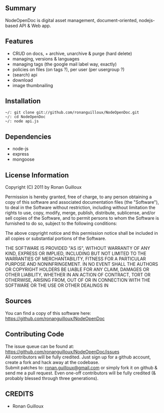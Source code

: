 

Summary
-------
NodeOpenDoc is digital asset management, document-oriented, nodejs-based API & Web app.


Features
--------
* CRUD on docs, + archive, unarchive & purge (hard delete)
* managing, versions & languages
* managing tags (the  google mail label way, exactly)
* policies on files (on tags ?), per user (per usergroup ?)
* (search) api
* download
* image thumbnailing


Installation
------------    

    ~/: git clone git://github.com/ronanguilloux/NodeOpenDoc.git
    ~/: cd NodeOpenDoc
    ~/: node api.js


Dependencies
------------

* node-js
* express
* mongoose


License Information
-------------------

Copyright (C) 2011 by Ronan Guilloux

Permission is hereby granted, free of charge, to any person obtaining a copy
of this software and associated documentation files (the "Software"), to deal
in the Software without restriction, including without limitation the rights
to use, copy, modify, merge, publish, distribute, sublicense, and/or sell
copies of the Software, and to permit persons to whom the Software is
furnished to do so, subject to the following conditions:

The above copyright notice and this permission notice shall be included in
all copies or substantial portions of the Software.

THE SOFTWARE IS PROVIDED "AS IS", WITHOUT WARRANTY OF ANY KIND, EXPRESS OR
IMPLIED, INCLUDING BUT NOT LIMITED TO THE WARRANTIES OF MERCHANTABILITY,
FITNESS FOR A PARTICULAR PURPOSE AND NONINFRINGEMENT. IN NO EVENT SHALL THE
AUTHORS OR COPYRIGHT HOLDERS BE LIABLE FOR ANY CLAIM, DAMAGES OR OTHER
LIABILITY, WHETHER IN AN ACTION OF CONTRACT, TORT OR OTHERWISE, ARISING FROM,
OUT OF OR IN CONNECTION WITH THE SOFTWARE OR THE USE OR OTHER DEALINGS IN


Sources
-------

You can find a copy of this software here: https://github.com/ronanguilloux/NodeOpenDoc


Contributing Code
-----------------

The issue queue can be found at: https://github.com/ronanguilloux/NodeOpenDoc/issues  
All contributors will be fully credited. Just sign up for a github account, create a fork and hack away at the codebase.  
Submit patches to: ronan.guilloux@gmail.com or simply fork it on github & send me a pull request.
Even one-off contributors will be fully credited (& probably blessed through three generations).


CREDITS
-------

* Ronan Guilloux



